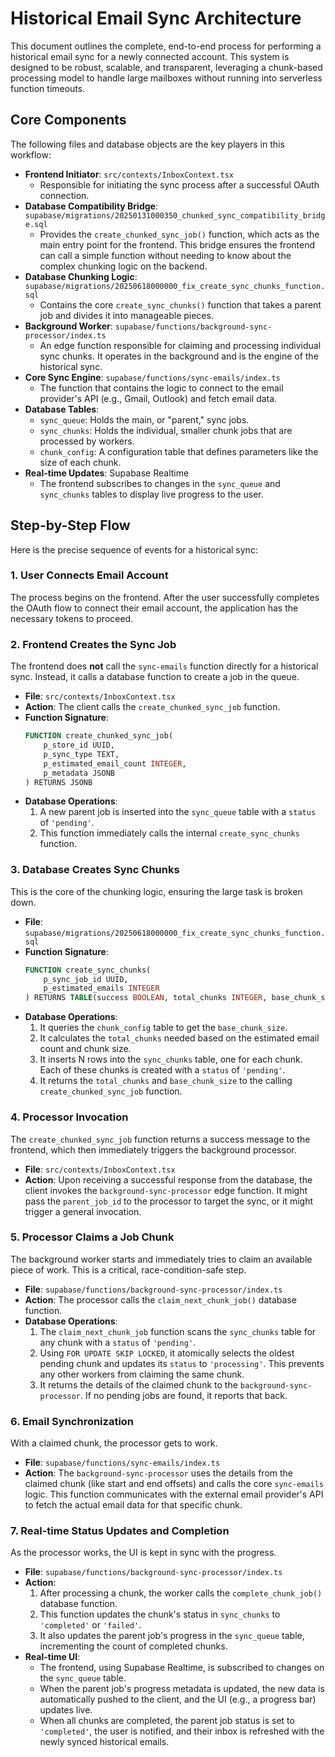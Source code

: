 # Historical Email Sync Architecture

This document outlines the complete, end-to-end process for performing a historical email sync for a newly connected account. This system is designed to be robust, scalable, and transparent, leveraging a chunk-based processing model to handle large mailboxes without running into serverless function timeouts.

## Core Components

The following files and database objects are the key players in this workflow:

-   **Frontend Initiator**: `src/contexts/InboxContext.tsx`
    -   Responsible for initiating the sync process after a successful OAuth connection.
-   **Database Compatibility Bridge**: `supabase/migrations/20250131000350_chunked_sync_compatibility_bridge.sql`
    -   Provides the `create_chunked_sync_job()` function, which acts as the main entry point for the frontend. This bridge ensures the frontend can call a simple function without needing to know about the complex chunking logic on the backend.
-   **Database Chunking Logic**: `supabase/migrations/20250618000000_fix_create_sync_chunks_function.sql`
    -   Contains the core `create_sync_chunks()` function that takes a parent job and divides it into manageable pieces.
-   **Background Worker**: `supabase/functions/background-sync-processor/index.ts`
    -   An edge function responsible for claiming and processing individual sync chunks. It operates in the background and is the engine of the historical sync.
-   **Core Sync Engine**: `supabase/functions/sync-emails/index.ts`
    -   The function that contains the logic to connect to the email provider's API (e.g., Gmail, Outlook) and fetch email data.
-   **Database Tables**:
    -   `sync_queue`: Holds the main, or "parent," sync jobs.
    -   `sync_chunks`: Holds the individual, smaller chunk jobs that are processed by workers.
    -   `chunk_config`: A configuration table that defines parameters like the size of each chunk.
-   **Real-time Updates**: Supabase Realtime
    -   The frontend subscribes to changes in the `sync_queue` and `sync_chunks` tables to display live progress to the user.

## Step-by-Step Flow

Here is the precise sequence of events for a historical sync:

### 1. User Connects Email Account

The process begins on the frontend. After the user successfully completes the OAuth flow to connect their email account, the application has the necessary tokens to proceed.

### 2. Frontend Creates the Sync Job

The frontend does **not** call the `sync-emails` function directly for a historical sync. Instead, it calls a database function to create a job in the queue.

-   **File**: `src/contexts/InboxContext.tsx`
-   **Action**: The client calls the `create_chunked_sync_job` function.
-   **Function Signature**:
    ```sql
    FUNCTION create_chunked_sync_job(
        p_store_id UUID,
        p_sync_type TEXT,
        p_estimated_email_count INTEGER,
        p_metadata JSONB
    ) RETURNS JSONB
    ```
-   **Database Operations**:
    1.  A new parent job is inserted into the `sync_queue` table with a `status` of `'pending'`.
    2.  This function immediately calls the internal `create_sync_chunks` function.

### 3. Database Creates Sync Chunks

This is the core of the chunking logic, ensuring the large task is broken down.

-   **File**: `supabase/migrations/20250618000000_fix_create_sync_chunks_function.sql`
-   **Function Signature**:
    ```sql
    FUNCTION create_sync_chunks(
        p_sync_job_id UUID,
        p_estimated_emails INTEGER
    ) RETURNS TABLE(success BOOLEAN, total_chunks INTEGER, base_chunk_size INTEGER, message TEXT)
    ```
-   **Database Operations**:
    1.  It queries the `chunk_config` table to get the `base_chunk_size`.
    2.  It calculates the `total_chunks` needed based on the estimated email count and chunk size.
    3.  It inserts N rows into the `sync_chunks` table, one for each chunk. Each of these chunks is created with a `status` of `'pending'`.
    4.  It returns the `total_chunks` and `base_chunk_size` to the calling `create_chunked_sync_job` function.

### 4. Processor Invocation

The `create_chunked_sync_job` function returns a success message to the frontend, which then immediately triggers the background processor.

-   **File**: `src/contexts/InboxContext.tsx`
-   **Action**: Upon receiving a successful response from the database, the client invokes the `background-sync-processor` edge function. It might pass the `parent_job_id` to the processor to target the sync, or it might trigger a general invocation.

### 5. Processor Claims a Job Chunk

The background worker starts and immediately tries to claim an available piece of work. This is a critical, race-condition-safe step.

-   **File**: `supabase/functions/background-sync-processor/index.ts`
-   **Action**: The processor calls the `claim_next_chunk_job()` database function.
-   **Database Operations**:
    1.  The `claim_next_chunk_job` function scans the `sync_chunks` table for any chunk with a `status` of `'pending'`.
    2.  Using `FOR UPDATE SKIP LOCKED`, it atomically selects the oldest pending chunk and updates its `status` to `'processing'`. This prevents any other workers from claiming the same chunk.
    3.  It returns the details of the claimed chunk to the `background-sync-processor`. If no pending jobs are found, it reports that back.

### 6. Email Synchronization

With a claimed chunk, the processor gets to work.

-   **File**: `supabase/functions/sync-emails/index.ts`
-   **Action**: The `background-sync-processor` uses the details from the claimed chunk (like start and end offsets) and calls the core `sync-emails` logic. This function communicates with the external email provider's API to fetch the actual email data for that specific chunk.

### 7. Real-time Status Updates and Completion

As the processor works, the UI is kept in sync with the progress.

-   **File**: `supabase/functions/background-sync-processor/index.ts`
-   **Action**:
    1.  After processing a chunk, the worker calls the `complete_chunk_job()` database function.
    2.  This function updates the chunk's status in `sync_chunks` to `'completed'` or `'failed'`.
    3.  It also updates the parent job's progress in the `sync_queue` table, incrementing the count of completed chunks.
-   **Real-time UI**:
    -   The frontend, using Supabase Realtime, is subscribed to changes on the `sync_queue` table.
    -   When the parent job's progress metadata is updated, the new data is automatically pushed to the client, and the UI (e.g., a progress bar) updates live.
    -   When all chunks are completed, the parent job status is set to `'completed'`, the user is notified, and their inbox is refreshed with the newly synced historical emails. 